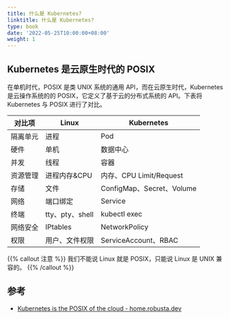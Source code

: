 ```yaml
---
title: 什么是 Kubernetes?
linktitle: 什么是 Kubernetes?
type: book
date: '2022-05-25T10:00:00+08:00'
weight: 1
---
```


## Kubernetes 是云原生时代的 POSIX

在单机时代，POSIX 是类 UNIX 系统的通用 API，而在云原生时代，Kubernetes 是云操作系统的的 POSIX，它定义了基于云的分布式系统的 API。下表将 Kubernetes 与 POSIX 进行了对比。

| 对比项   | Linux           | Kubernetes                |
| -------- | --------------- | ------------------------- |
| 隔离单元 | 进程            | Pod                       |
| 硬件     | 单机            | 数据中心                  |
| 并发     | 线程            | 容器                      |
| 资源管理 | 进程内存&CPU    | 内存、CPU Limit/Request   |
| 存储     | 文件            | ConfigMap、Secret、Volume |
| 网络     | 端口绑定        | Service                   |
| 终端     | tty、pty、shell | kubectl exec              |
| 网络安全 | IPtables        | NetworkPolicy             |
| 权限     | 用户、文件权限  | ServiceAccount、RBAC      |

{{% callout 注意 %}}
我们不能说 Linux 就是 POSIX，只能说 Linux 是 UNIX 兼容的。
{{% /callout %}}

## 参考

- [Kubernetes is the POSIX of the cloud - home.robusta.dev](https://home.robusta.dev/blog/kubernetes-is-the-new-posix/)